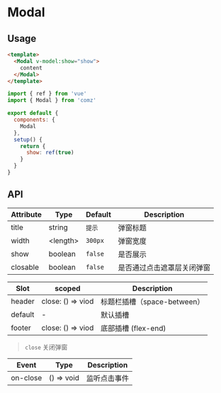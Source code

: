 # Modal

## Usage

```html
<template>
  <Modal v-model:show="show">
    content
  </Modal>
</template>
```
```js
import { ref } from 'vue'
import { Modal } from 'comz'

export default {
  components: {
    Modal
  },
  setup() {
    return {
      show: ref(true)
    }
  }
}
```

## API

| Attribute | Type       | Default | Description           |
|-----------|------------|---------|-----------------------|
| title     | string     | `提示`   | 弹窗标题               |
| width     | \<length\> | `300px` | 弹窗宽度                |
| show      | boolean    | `false` | 是否展示                |
| closable  | boolean    | `false` | 是否通过点击遮罩层关闭弹窗 |

| Slot    | scoped            | Description             |
|---------|-------------------|-------------------------|
| header  | close: () => viod | 标题栏插槽（space-between）|
| default | -                 | 默认插槽                  |
| footer  | close: () => viod | 底部插槽 (flex-end)       |

> `close` 关闭弹窗

| Event    | Type       | Description |
|----------|------------|-------------|
| on-close | () => void | 监听点击事件  |
